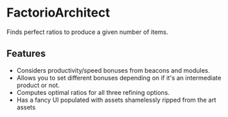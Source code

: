 # FactorioArchitect
Finds perfect ratios to produce a given number of items.

## Features
- Considers productivity/speed bonuses from beacons and modules.
- Allows you to set different bonuses depending on if it's an intermediate product or not.
- Computes optimal ratios for all three refining options.
- Has a fancy UI populated with assets shamelessly ripped from the art assets
